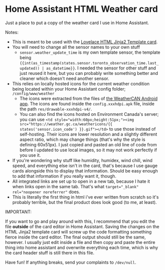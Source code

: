 # Home Assistant HTML Weather card
Just a place to put a copy of the weather card I use in Home Assistant.

Notes:
  - This is meant to be used with the [Lovelace HTML Jinja2 Template card](https://github.com/PiotrMachowski/Home-Assistant-Lovelace-HTML-Jinja2-Template-card).
  - You will need to change all the sensor names to your own stuff
    - `sensor.weather_update_time` is my own template sensor, the template being `{{int(as_timestamp(states.sensor.toronto_observation_time.last_updated)) | as_datetime}}`. I needed the sensor for other stuff and just reused it here, but you can probably write something better and cleaner which doesn't need another sensor.
  - This relies on locally hosted icons for the current weather condition being located within your Home Assistant config folder; `/config/www/weather`
    - The icons were extracted from the files of [the WeatherCAN Android app](https://play.google.com/store/apps/details?id=ca.gc.ec.weather_app_android.ops&hl=en_US). The icons are found inside the `config.xxxhdpi.apk` file, inside the path `res/drawable-xxxhdpi-v4/`.
    - You can also find the icons hosted on Environment Canada's server; you can use `<td style="width:60px;height:51px;"><img src="https://weather.gc.ca/weathericons/{{ states('sensor.icon_code') }}.gif"></td>` to use those instead of self-hosting. Their icons are lower resolution and a slightly different aspect ratio, which may change things (that's why the style is defining 60x51px). I just copied and pasted an old line of code from before I updated to use local images, so it may not work perfectly if you use it.
  - If you're wondering why stuff like humidity, humidex, wind chill, wind speed, and everything else isn't in the card, that's because I use gauge cards alongside this to display that information. Should be easy enough to add that information if you really want it, though.
  - All integrated links are set up to open in a new tab, because I hate it when links open in the same tab. That's what `target="_blank" rel="noopener noreferrer"` does.
  - This is literally the first thing in html i've ever written from scratch so it's probably terrible, but the final product does look good (to me, at least).
  
IMPORTANT:

If you want to go and play around with this, I recommend that you edit the file **outside** of the card editor in Home Assistant. Saving the changes on the HTML Jinja2 template card will screw up the code formatting something fierce inside the card editor. The final output should still be the same, however. I usually just edit inside a file and then copy and paste the entire thing into home assistant and overwrite everything each time, which is why the card header stuff is still there in this file.

Have fun! If anything breaks, send your complaints to `/dev/null`.
